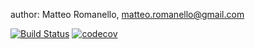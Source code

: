 author: Matteo Romanello, <matteo.romanello@gmail.com>

[![Build Status](https://travis-ci.org/mromanello/CitationExtractor.svg?branch=v1.4.x)](https://travis-ci.org/mromanello/CitationExtractor)
[![codecov](https://codecov.io/gh/mromanello/CitationExtractor/branch/v1.4.x/graph/badge.svg)](https://codecov.io/gh/mromanello/CitationExtractor/branch/v1.4.x)
